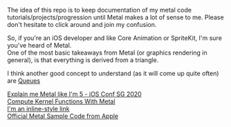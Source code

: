 
The idea of this repo is to keep documentation of my metal code tutorials/projects/progression until Metal makes a lot of sense to me. Please don't hesitate to click around and join my confusion.

So, if you're an iOS developer and like Core Animation or SpriteKit, I'm sure you've heard of Metal.  
One of the most basic takeaways from Metal (or graphics rendering in general), is that everything is derived from a triangle.

I think another good concept to understand (as it will come up quite often) are [Queues](https://en.wikibooks.org/wiki/A-level_Computing/AQA/Paper_1/Fundamentals_of_data_structures/Queues#:~:text=A%20queue%20is%20a%20first,t%20keep%20up%20to%20speed.)

[Explain me Metal like I'm 5 - iOS Conf SG 2020](https://www.youtube.com/watch?v=VQK28rRK6OU)  
[Compute Kernel Functions With Metal](https://www.youtube.com/watch?v=zXBEJzAaHY8)  
[I'm an inline-style link](https://www.youtube.com/watch?v=zXBEJzAaHY8)  
[Official Metal Sample Code from Apple](https://developer.apple.com/metal/sample-code/)  




